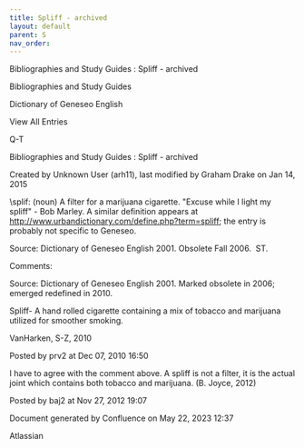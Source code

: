 ```yaml
---
title: Spliff - archived
layout: default
parent: S
nav_order:
---
```


Bibliographies and Study Guides : Spliff - archived

Bibliographies and Study Guides

Dictionary of Geneseo English

View All Entries

Q-T

Bibliographies and Study Guides : Spliff - archived

Created by  Unknown User (arh11), last modified by  Graham Drake on Jan 14, 2015

\splif\: (noun) A filter for a marijuana cigarette. &quot;Excuse while I light my spliff&quot; - Bob Marley. A similar definition appears at http://www.urbandictionary.com/define.php?term=spliff; the entry is probably not specific to Geneseo.

Source: Dictionary of Geneseo English 2001. Obsolete Fall 2006.  ST.

Comments:

Source: Dictionary of Geneseo English 2001. Marked obsolete in 2006; emerged redefined in 2010.

Spliff- A hand rolled cigarette containing a mix of tobacco and marijuana utilized for smoother smoking.

VanHarken, S-Z, 2010

Posted by prv2 at Dec 07, 2010 16:50

I have to agree with the comment above. A spliff is not a filter, it is the actual joint which contains both tobacco and marijuana. (B. Joyce, 2012)

Posted by baj2 at Nov 27, 2012 19:07

Document generated by Confluence on May 22, 2023 12:37

Atlassian
